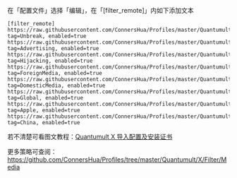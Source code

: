 在「配置文件」选择「编辑」，在「[filter_remote]」内如下添加文本

```
[filter_remote]
https://raw.githubusercontent.com/ConnersHua/Profiles/master/Quantumult/X/Filter/Unbreak.list, tag=Unbreak, enabled=true
https://raw.githubusercontent.com/ConnersHua/Profiles/master/Quantumult/X/Filter/Advertising.list, tag=Advertising, enabled=true
https://raw.githubusercontent.com/ConnersHua/Profiles/master/Quantumult/X/Filter/Hijacking.list, tag=Hijacking, enabled=true
https://raw.githubusercontent.com/ConnersHua/Profiles/master/Quantumult/X/Filter/ForeignMedia.list, tag=ForeignMedia, enabled=true
https://raw.githubusercontent.com/ConnersHua/Profiles/master/Quantumult/X/Filter/DomesticMedia.list, tag=DomesticMedia, enabled=true
https://raw.githubusercontent.com/ConnersHua/Profiles/master/Quantumult/X/Filter/Global.list, tag=Global, enabled=true
https://raw.githubusercontent.com/ConnersHua/Profiles/master/Quantumult/X/Filter/Apple.list, tag=Apple, enabled=true
https://raw.githubusercontent.com/ConnersHua/Profiles/master/Quantumult/X/Filter/China.list, tag=China, enabled=true
```

若不清楚可看图文教程：[Quantumult X 导入配置及安装证书](https://medium.com/circumvention-technology/import-profile-on-quantumult-x-6dca41b597d8)

更多策略可查阅：https://github.com/ConnersHua/Profiles/tree/master/Quantumult/X/Filter/Media